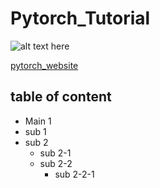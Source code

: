 # Pytorch_Tutorial

![alt text here](https://miro.medium.com/max/1000/0*dp6NCTWXmbelZwBd "Title: pytorch logo")

[pytorch_website](https://pytorch.org/)

## table of content

- Main 1
 - sub 1
 - sub 2
   - sub 2-1
   - sub 2-2
     - sub 2-2-1
